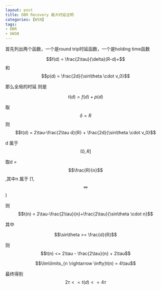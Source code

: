 ```yaml
---
layout: post
title: DBR Recovery 最大时延证明
categories: [WSN]
tags:
- DBR
- UWSN
---
```


首先列出两个函数，一个是round trip时延函数，一个是holding time函数

$$f(d) = \frac{2\tau}{\delta}(R-d)+$$
和
$$p(d) = \frac{2d}{\sin\theta \cdot v_0}$$

那么全局的时延 则是

$$t(d) = f(d) + p(d)$$

取$$\delta = R$$
则$$t(d) = 2\tau-\frac{2\tau d}{R} + \frac{2d}{\sin\theta \cdot v_0}$$

d 属于$$(0,R]$$

取d = $$\frac{R}{n}$$,其中n 属于 [1,$$\infty$$)

则 
$$t(n) = 2\tau-\frac{2\tau}{n}+\frac{2\tau}{\sin\theta \cdot n}$$

其中

$$\sin\theta >= \frac{d}{R}$$

则
$$t(n) <= 2\tau - \frac{2\tau}{n} + 2\tau$$

$$\lim\limits_{n \rightarrow \infty}t(n) = 4\tau$$

最终得到
$$2\tau <= t(d) <= 4\tau$$
